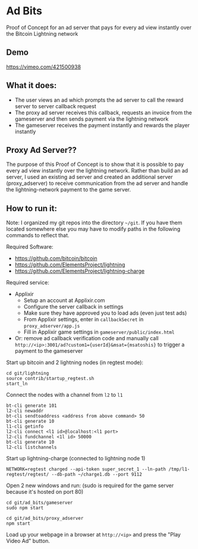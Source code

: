 # Ad Bits
Proof of Concept for an ad server that pays for every ad view instantly over the Bitcoin Lightning network

## Demo

https://vimeo.com/421500938

## What it does:

- The user views an ad which prompts the ad server to call the reward server to server callback request
- The proxy ad server receives this callback, requests an invoice from the gameserver and then sends payment via the lightning network
- The gameserver receives the payment instantly and rewards the player instantly

## Proxy Ad Server??

The purpose of this Proof of Concept is to show that it is possible to pay every ad view instantly over the lightning network. Rather than build an ad server, I used an existing ad server and created an additional server (proxy_adserver) to receive communication from the ad server and handle the lightning-network payment to the game server.

## How to run it:

Note: I organized my git repos into the directory `~/git`. If you have them located somewhere else you may have to modify paths in the following commands to reflect that.

Required Software:
- https://github.com/bitcoin/bitcoin
- https://github.com/ElementsProject/lightning
- https://github.com/ElementsProject/lightning-charge

Required service:
- Applixir
   - Setup an account at Applixir.com
   - Configure the server callback in settings
   - Make sure they have approved you to load ads (even just test ads)
   - From Applixir settings, enter in `callbackSecret` in `proxy_adserver/app.js`
   - Fill in Applixir game settings in `gameserver/public/index.html`
 - Or: remove ad callback verification code and manually call `http://<ip>:3001/ad?custom1={userId}&msat={msatoshis}` to trigger a payment to the gameserver

Start up bitcoin and 2 lightning nodes (in regtest mode):
```
cd git/lightning
source contrib/startup_regtest.sh
start_ln
```

Connect the nodes with a channel from `l2` to `l1`
```
bt-cli generate 101
l2-cli newaddr
bt-cli sendtoaddress <address from above command> 50
bt-cli generate 10
l1-cli getinfo
l2-cli connect <l1 id>@localhost:<l1 port>
l2-cli fundchannel <1l id> 50000
bt-cli generate 10
l2-cli listchannels
```

Start up lightning-charge (connected to lightning node 1)
```
NETWORK=regtest charged --api-token super_secret_1 --ln-path /tmp/l1-regtest/regtest/ --db-path ~/charge1.db --port 9112
```

Open 2 new windows and run: (sudo is required for the game server because it's hosted on port 80)
```
cd git/ad_bits/gameserver
sudo npm start
```

```
cd git/ad_bits/proxy_adserver
npm start
```

Load up your webpage in a browser at `http://<ip>` and press the "Play Video Ad" button.
